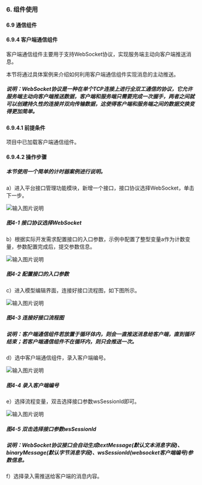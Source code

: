 ### 6. 组件使用

#### 6.9 通信组件

#### 6.9.4 客户端通信组件

客户端通信组件主要用于支持WebSocket协议，实现服务端主动向客户端推送消息。

本节将通过具体案例来介绍如何利用客户端通信组件实现消息的主动推送。

##### 说明：WebSocket协议是一种在单个TCP连接上进行全双工通信的协议，它允许服务端主动向客户端推送数据，客户端和服务端只需要完成一次握手，两者之间就可以创建持久性的连接并双向传输数据，这使得客户端和服务端之间的数据交换变得更加简单。

#### 6.9.4.1 前提条件

项目中已加载客户端通信组件。

#### 6.9.4.2 操作步骤

##### 本节使用一个简单的计时器案例进行说明。

a）进入平台接口管理功能模块，新增一个接口，接口协议选择WebSocket，单击下一步。

![输入图片说明](../../../../images/SoFlu%EF%BC%88%E5%90%8E%E7%AB%AF%EF%BC%89%E5%BC%80%E5%8F%91%E5%B9%B3%E5%8F%B0/1.%20%E6%9C%80%E6%96%B0%E7%89%88%E6%9C%AC%20-%20%E6%9B%B4%E6%96%B0%E6%97%A5%E6%9C%9F%20-%202022.10.08/6.%20%E7%BB%84%E4%BB%B6%E4%BD%BF%E7%94%A8/9.%20%E9%80%9A%E4%BF%A1%E7%BB%84%E4%BB%B6/4-1.png)

##### 图4-1 接口协议选择WebSocket

b）根据实际开发需求配置接口的入口参数，示例中配置了整型变量a作为计数变量，参数配置完成后，提交参数信息。

![输入图片说明](../../../../images/SoFlu%EF%BC%88%E5%90%8E%E7%AB%AF%EF%BC%89%E5%BC%80%E5%8F%91%E5%B9%B3%E5%8F%B0/1.%20%E6%9C%80%E6%96%B0%E7%89%88%E6%9C%AC%20-%20%E6%9B%B4%E6%96%B0%E6%97%A5%E6%9C%9F%20-%202022.10.08/6.%20%E7%BB%84%E4%BB%B6%E4%BD%BF%E7%94%A8/9.%20%E9%80%9A%E4%BF%A1%E7%BB%84%E4%BB%B6/4-2.png)

##### 图4-2 配置接口的入口参数

c）进入模型编辑界面，连接好接口流程图，如下图所示。

![输入图片说明](../../../../images/SoFlu%EF%BC%88%E5%90%8E%E7%AB%AF%EF%BC%89%E5%BC%80%E5%8F%91%E5%B9%B3%E5%8F%B0/1.%20%E6%9C%80%E6%96%B0%E7%89%88%E6%9C%AC%20-%20%E6%9B%B4%E6%96%B0%E6%97%A5%E6%9C%9F%20-%202022.10.08/6.%20%E7%BB%84%E4%BB%B6%E4%BD%BF%E7%94%A8/9.%20%E9%80%9A%E4%BF%A1%E7%BB%84%E4%BB%B6/4-3.png)

##### 图4-3 连接好接口流程图

##### 说明：客户端通信组件若放置于循环体内，则会一直推送消息给客户端，直到循环结束；若客户端通信组件不在循环内，则只会推送一次。

d）选中客户端通信组件，录入客户端编号。

![输入图片说明](../../../../images/SoFlu%EF%BC%88%E5%90%8E%E7%AB%AF%EF%BC%89%E5%BC%80%E5%8F%91%E5%B9%B3%E5%8F%B0/1.%20%E6%9C%80%E6%96%B0%E7%89%88%E6%9C%AC%20-%20%E6%9B%B4%E6%96%B0%E6%97%A5%E6%9C%9F%20-%202022.10.08/6.%20%E7%BB%84%E4%BB%B6%E4%BD%BF%E7%94%A8/9.%20%E9%80%9A%E4%BF%A1%E7%BB%84%E4%BB%B6/4-4.png)

##### 图4-4 录入客户端编号

e）选择流程变量，双击选择接口参数wsSessionld即可。

![输入图片说明](../../../../images/SoFlu%EF%BC%88%E5%90%8E%E7%AB%AF%EF%BC%89%E5%BC%80%E5%8F%91%E5%B9%B3%E5%8F%B0/1.%20%E6%9C%80%E6%96%B0%E7%89%88%E6%9C%AC%20-%20%E6%9B%B4%E6%96%B0%E6%97%A5%E6%9C%9F%20-%202022.10.08/6.%20%E7%BB%84%E4%BB%B6%E4%BD%BF%E7%94%A8/9.%20%E9%80%9A%E4%BF%A1%E7%BB%84%E4%BB%B6/4-5.png)

##### 图4-5 双击选择接口参数wsSessionld

##### 说明：WebSocket协议接口会自动生成textMessage(默认文本消息字段)、binaryMessage(默认字节消息字段)、wsSessionId(websocket客户端编号)参数信息。

f）选择录入需推送给客户端的消息内容。
